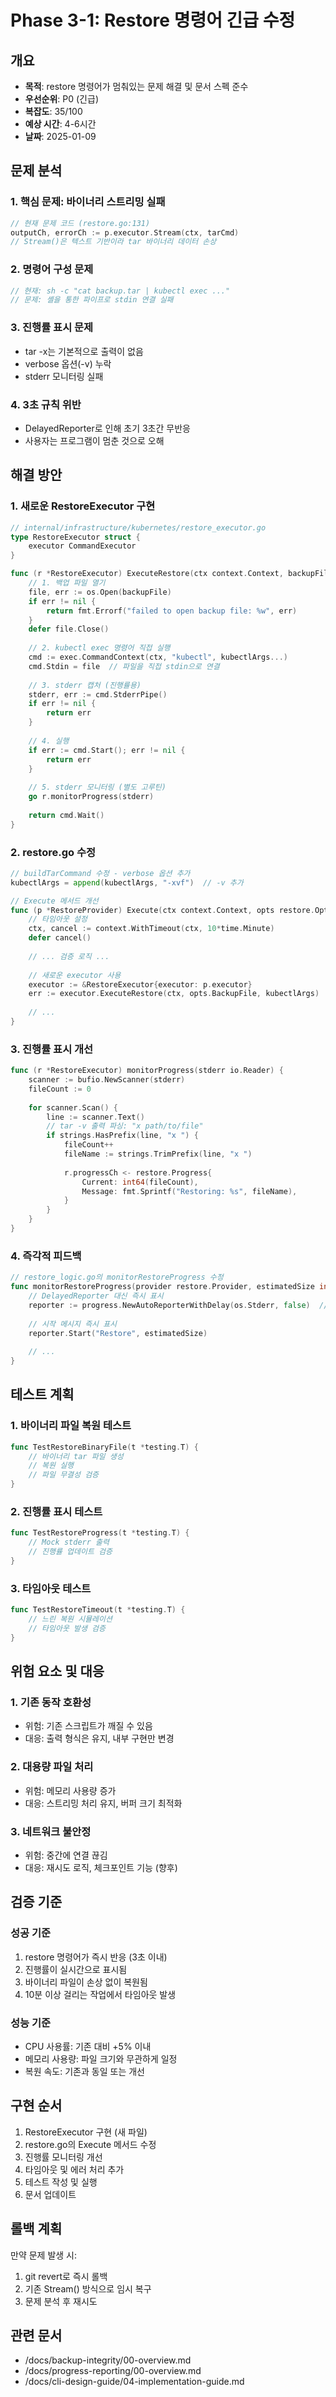 # Phase 3-1: Restore 명령어 긴급 수정

## 개요
- **목적**: restore 명령어가 멈춰있는 문제 해결 및 문서 스펙 준수
- **우선순위**: P0 (긴급)
- **복잡도**: 35/100
- **예상 시간**: 4-6시간
- **날짜**: 2025-01-09

## 문제 분석

### 1. 핵심 문제: 바이너리 스트리밍 실패
```go
// 현재 문제 코드 (restore.go:131)
outputCh, errorCh := p.executor.Stream(ctx, tarCmd)
// Stream()은 텍스트 기반이라 tar 바이너리 데이터 손상
```

### 2. 명령어 구성 문제
```go
// 현재: sh -c "cat backup.tar | kubectl exec ..."
// 문제: 셸을 통한 파이프로 stdin 연결 실패
```

### 3. 진행률 표시 문제
- tar -x는 기본적으로 출력이 없음
- verbose 옵션(-v) 누락
- stderr 모니터링 실패

### 4. 3초 규칙 위반
- DelayedReporter로 인해 초기 3초간 무반응
- 사용자는 프로그램이 멈춘 것으로 오해

## 해결 방안

### 1. 새로운 RestoreExecutor 구현
```go
// internal/infrastructure/kubernetes/restore_executor.go
type RestoreExecutor struct {
    executor CommandExecutor
}

func (r *RestoreExecutor) ExecuteRestore(ctx context.Context, backupFile string, kubectlArgs []string) error {
    // 1. 백업 파일 열기
    file, err := os.Open(backupFile)
    if err != nil {
        return fmt.Errorf("failed to open backup file: %w", err)
    }
    defer file.Close()
    
    // 2. kubectl exec 명령어 직접 실행
    cmd := exec.CommandContext(ctx, "kubectl", kubectlArgs...)
    cmd.Stdin = file  // 파일을 직접 stdin으로 연결
    
    // 3. stderr 캡처 (진행률용)
    stderr, err := cmd.StderrPipe()
    if err != nil {
        return err
    }
    
    // 4. 실행
    if err := cmd.Start(); err != nil {
        return err
    }
    
    // 5. stderr 모니터링 (별도 고루틴)
    go r.monitorProgress(stderr)
    
    return cmd.Wait()
}
```

### 2. restore.go 수정
```go
// buildTarCommand 수정 - verbose 옵션 추가
kubectlArgs = append(kubectlArgs, "-xvf")  // -v 추가

// Execute 메서드 개선
func (p *RestoreProvider) Execute(ctx context.Context, opts restore.Options) (*restore.RestoreResult, error) {
    // 타임아웃 설정
    ctx, cancel := context.WithTimeout(ctx, 10*time.Minute)
    defer cancel()
    
    // ... 검증 로직 ...
    
    // 새로운 executor 사용
    executor := &RestoreExecutor{executor: p.executor}
    err := executor.ExecuteRestore(ctx, opts.BackupFile, kubectlArgs)
    
    // ...
}
```

### 3. 진행률 표시 개선
```go
func (r *RestoreExecutor) monitorProgress(stderr io.Reader) {
    scanner := bufio.NewScanner(stderr)
    fileCount := 0
    
    for scanner.Scan() {
        line := scanner.Text()
        // tar -v 출력 파싱: "x path/to/file"
        if strings.HasPrefix(line, "x ") {
            fileCount++
            fileName := strings.TrimPrefix(line, "x ")
            
            r.progressCh <- restore.Progress{
                Current: int64(fileCount),
                Message: fmt.Sprintf("Restoring: %s", fileName),
            }
        }
    }
}
```

### 4. 즉각적 피드백
```go
// restore_logic.go의 monitorRestoreProgress 수정
func monitorRestoreProgress(provider restore.Provider, estimatedSize int64, done <-chan bool, verbose bool) {
    // DelayedReporter 대신 즉시 표시
    reporter := progress.NewAutoReporterWithDelay(os.Stderr, false)  // false = no delay
    
    // 시작 메시지 즉시 표시
    reporter.Start("Restore", estimatedSize)
    
    // ...
}
```

## 테스트 계획

### 1. 바이너리 파일 복원 테스트
```go
func TestRestoreBinaryFile(t *testing.T) {
    // 바이너리 tar 파일 생성
    // 복원 실행
    // 파일 무결성 검증
}
```

### 2. 진행률 표시 테스트
```go
func TestRestoreProgress(t *testing.T) {
    // Mock stderr 출력
    // 진행률 업데이트 검증
}
```

### 3. 타임아웃 테스트
```go
func TestRestoreTimeout(t *testing.T) {
    // 느린 복원 시뮬레이션
    // 타임아웃 발생 검증
}
```

## 위험 요소 및 대응

### 1. 기존 동작 호환성
- 위험: 기존 스크립트가 깨질 수 있음
- 대응: 출력 형식은 유지, 내부 구현만 변경

### 2. 대용량 파일 처리
- 위험: 메모리 사용량 증가
- 대응: 스트리밍 처리 유지, 버퍼 크기 최적화

### 3. 네트워크 불안정
- 위험: 중간에 연결 끊김
- 대응: 재시도 로직, 체크포인트 기능 (향후)

## 검증 기준

### 성공 기준
1. restore 명령어가 즉시 반응 (3초 이내)
2. 진행률이 실시간으로 표시됨
3. 바이너리 파일이 손상 없이 복원됨
4. 10분 이상 걸리는 작업에서 타임아웃 발생

### 성능 기준
- CPU 사용률: 기존 대비 +5% 이내
- 메모리 사용량: 파일 크기와 무관하게 일정
- 복원 속도: 기존과 동일 또는 개선

## 구현 순서

1. RestoreExecutor 구현 (새 파일)
2. restore.go의 Execute 메서드 수정
3. 진행률 모니터링 개선
4. 타임아웃 및 에러 처리 추가
5. 테스트 작성 및 실행
6. 문서 업데이트

## 롤백 계획

만약 문제 발생 시:
1. git revert로 즉시 롤백
2. 기존 Stream() 방식으로 임시 복구
3. 문제 분석 후 재시도

## 관련 문서
- /docs/backup-integrity/00-overview.md
- /docs/progress-reporting/00-overview.md
- /docs/cli-design-guide/04-implementation-guide.md